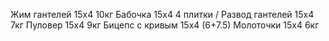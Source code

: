 Жим гантелей 15х4 10кг
Бабочка 15х4 4 плитки / Развод гантелей 15х4 7кг
Пуловер 15х4 9кг
Бицепс с кривым 15х4 (6+7.5)
Молоточки 15х4 6кг 